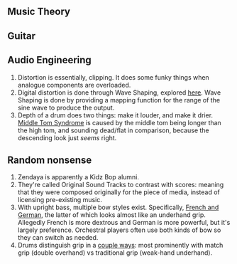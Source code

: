 ## Music Theory

## Guitar

## Audio Engineering
1. Distortion is essentially, clipping. It does some funky things when analogue components are overloaded.
1. Digital distortion is done through Wave Shaping, explored [here](https://benmosheron.gitlab.io/blog/2020/04/26/distortion.html). Wave Shaping is done by providing a mapping function for the range of the sine wave to produce the output.
1. Depth of a drum does two things: make it louder, and make it drier. [Middle Tom Syndrome](https://www.lowvolumedrumming.org/descending-toms/) is caused by the middle tom being longer than the high tom, and sounding dead/flat in comparison, because the descending look just *seems* right.

## Random nonsense
1. Zendaya is apparently a Kidz Bop alumni.
1. They're called Original Sound Tracks to contrast with scores: meaning that they were composed originally for the piece of media, instead of licensing pre-existing music.
1. With upright bass, multiple bow styles exist. Specifically, [French and German](https://gollihurmusic.com/french-or-german-bow-which-should-i-choose/), the latter of which looks almost like an underhand grip. Allegedly French is more dextrous and German is more powerful, but it's largely preference. Orchestral players often use both kinds of bow so they can switch as needed.
1. Drums distinguish grip in a [couple ways](https://www.libertyparkmusic.com/drum-sticks-grip-guide/): most prominently with match grip (double overhand) vs traditional grip (weak-hand underhand).
